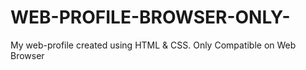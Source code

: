 # WEB-PROFILE-BROWSER-ONLY-
My web-profile created using HTML &amp; CSS. Only Compatible on Web Browser

